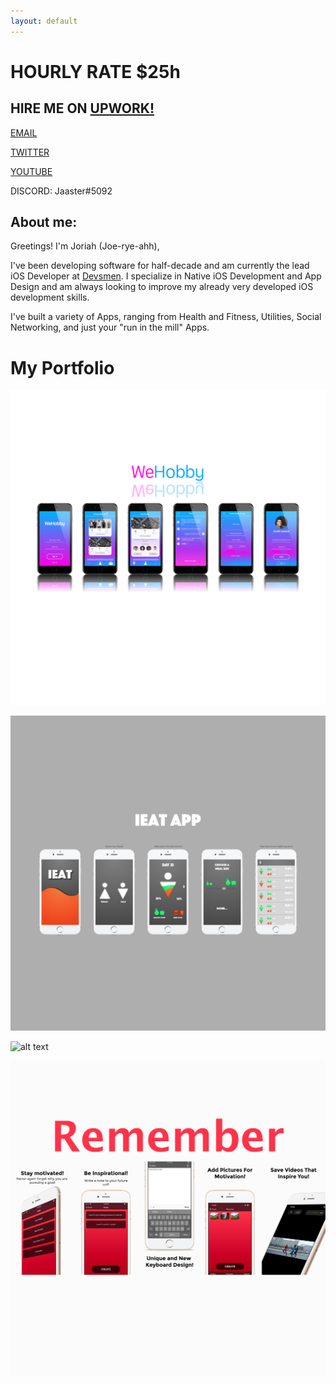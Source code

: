 ```yaml
---
layout: default
---
```


# **HOURLY RATE $25h**

## HIRE ME ON [**UPWORK!**](https://www.upwork.com/ab/profiles/search/?q=iOS%20Developer%20Joriah&user_pref=2)

[EMAIL](mailto:joriahlasaterdev@gmail.com)

[TWITTER](https://twitter.com/Jaaster_)

[YOUTUBE](https://www.youtube.com/channel/UC5LwceSUeH6ofIACJL-nr0w)

DISCORD: Jaaster#5092

## About me: 

Greetings! I'm Joriah (Joe-rye-ahh), 

I've been developing software for half-decade and am currently the lead iOS Developer at [Devsmen](./another-page.html). I specialize in Native iOS Development and App Design and am always looking to improve my already very developed iOS development skills. 

I've built a variety of Apps, ranging from Health and Fitness, Utilities, Social Networking, and just your "run in the mill" Apps.   


# My Portfolio

![alt text](/images/project4.png "WeHobby")

![alt text](/images/project2.png "iEat App")

![alt text](/images/project1.png "Easy Resume App")

![alt text](/images/project3.png "Remember Why")
